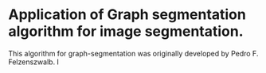 # Application of Graph segmentation algorithm for image segmentation.

This algorithm for graph-segmentation was originally developed by Pedro F. Felzenszwalb. I